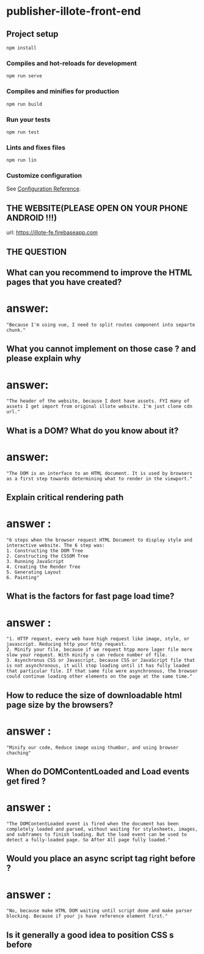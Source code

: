 # publisher-illote-front-end

## Project setup
```
npm install
```

### Compiles and hot-reloads for development
```
npm run serve
```

### Compiles and minifies for production
```
npm run build
```

### Run your tests
```
npm run test
```

### Lints and fixes files
```
npm run lin
```

### Customize configuration
See [Configuration Reference](https://cli.vuejs.org/config/).


## THE WEBSITE(PLEASE OPEN ON YOUR PHONE ANDROID !!!)

url: https://illote-fe.firebaseapp.com


## THE QUESTION

## What can you recommend to improve the HTML pages that you have created?

  # answer: 
    "Because I'm using vue, I need to split routes component into separte chunk."

## What  you cannot implement on those case ? and please explain why
  
  # answer: 
    "The header of the website, because I dont have assets. FYI many of assets I get import from original illote website. I'm just clone cdn url."

## What is a DOM? What do you know about it?

  # answer: 
    "The DOM is an interface to an HTML document. It is used by browsers as a first step towards determining what to render in the viewport."

## Explain critical rendering path 

  # answer : 
    "6 steps when the browser request HTML Document to display style and interactive website. The 6 step was:
    1. Constructing the DOM Tree
    2. Constructing the CSSOM Tree
    3. Running JavaScript
    4. Creating the Render Tree
    5. Generating Layout
    6. Painting"

## What is the factors for fast page load time?
  # answer : 
    "1. HTTP request, every web have high request like image, style, or javascript. Reducing http your http request.
    2. Minify your file, because if we request htpp more lager file more slow your request. With minify u can reduce number of file.
    3. Asynchronus CSS or Javascript, because CSS or JavaScript file that is not asynchronous, it will stop loading until it has fully loaded that particular file. If that same file were asynchronous, the browser could continue loading other elements on the page at the same time."

## How to reduce the size of downloadable html  page size by the browsers?
  # answer : 
    "Minify our code, Reduce image using thumbor, and using browser chaching"

## When do DOMContentLoaded and Load events get fired ?
  # answer : 
    "The DOMContentLoaded event is fired when the document has been completely loaded and parsed, without waiting for stylesheets, images, and subframes to finish loading. But the load event can be used to detect a fully-loaded page. So After All page fully loaded."

## Would you place an async script tag right before </body> ?
  # answer : 
    "No, because make HTML DOM waiting until script done and make parser blocking. Because if your js have reference element first."
  
## Is it generally a good idea to position CSS <link>s before <script> tags?
  # answer:
    "Yes, because CSS loaded first and make your website have nice view when rendering. If script first you will have blank page
  and have a nice view until your script has been loaded."
  
## What versioning control do you familiar to use? Git or SVN or not any
  # asnwer: 
    " GIT "
## List some commands on the version control you usually use above and explain the purpose of each commands
  # answer:
    " git fetch: needed for looking what a new update on the server and every branch, 
      git add remote: add link remote to connect to the sever git, 
      git merge: needed for merge with update specific branch, 
      git push: push our work local to server git,   
      and git pull: it same like git fetch and then do git merge"

